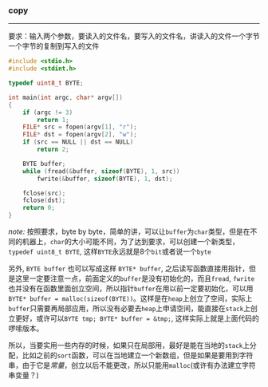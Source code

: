 <!--c-->
### copy

----

要求：输入两个参数，要读入的文件名，要写入的文件名，讲读入的文件一个字节一个字节的复制到写入的文件

```cpp
#include <stdio.h>
#include <stdint.h>

typedef uint8_t BYTE;

int main(int argc, char* argv[])
{
    if (argc != 3)
        return 1;
    FILE* src = fopen(argv[1], "r");
    FILE* dst = fopen(argv[2], "w");
    if (src == NULL || dst == NULL)
        return 2;

    BYTE buffer;
    while (fread(&buffer, sizeof(BYTE), 1, src))
        fwrite(&buffer, sizeof(BYTE), 1, dst);

    fclose(src);
    fclose(dst);
    return 0;
}
```
*note:* 按照要求，byte by byte，简单的讲，可以让`buffer`为`char`类型，但是在不同的机器上，`char`的大小可能不同，为了达到要求，可以创建一个新类型，`typedef uint8_t BYTE`, 这样`BYTE`永远就是8个`bit`或者说一个`byte`

另外, `BYTE buffer` 也可以写成这样 `BYTE* buffer`, 之后读写函数直接用指针，但是这里一定要注意一点，前面定义的`buffer`是没有初始化的，而且`fread`, `fwrite`也并没有在函数里面创立空间，所以指针`buffer`在用以前一定要初始化，可以用`BYTE* buffer = malloc(sizeof(BYTE))`。这样是在`heap`上创立了空间，实际上`buffer`只需要再局部应用，所以没有必要去`heap`上申请空间，能直接在`stack`上创立更好，或许可以`BYTE tmp; BYTE* buffer = &tmp;`, 这样实际上就是上面代码的啰嗦版本。

所以，当要实用一些内存的时候，如果只在局部用，最好是能在当地的`stack`上分配，比如之前的`sort`函数，可以在当地建立一个新数组，但是如果是要用到字符串，由于它是*常量*，创立以后不能更改，所以只能用`malloc`(或许有办法建立字符串变量？)
